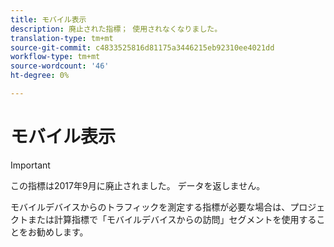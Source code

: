 ```yaml
---
title: モバイル表示
description: 廃止された指標； 使用されなくなりました。
translation-type: tm+mt
source-git-commit: c4833525816d81175a3446215eb92310ee4021dd
workflow-type: tm+mt
source-wordcount: '46'
ht-degree: 0%

---
```



# モバイル表示

>[!IMPORTANT]
>
>この指標は2017年9月に廃止されました。 データを返しません。

モバイルデバイスからのトラフィックを測定する指標が必要な場合は、プロジェクトまたは計算指標で「モバイルデバイスからの訪問」セグメントを使用することをお勧めします。
